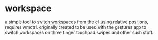 # workspace
a simple tool to switch workspaces from the cli using relative positions, requires wmctrl.
originally created to be used with the gestures app to switch workspaces on three finger touchpad swipes and other such stuff.
